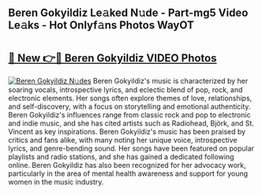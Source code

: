 ## Beren Gokyildiz Le𝚊ked N𝚞de - Part-mg5 Video Le𝚊ks - Hot Onlyf𝚊ns Photos WayOT

# <h2><a href="http://ab20172.deff.icu/?id=Beren+Gokyildiz">🔗 New 👉🔴 Beren Gokyildiz VIDEO Photos</a></h2>

[![Beren Gokyildiz N𝚞des](https://i.imgur.com/rIISA9y.gif)](http://ab20172.deff.icu/?id=Beren+Gokyildiz)
Beren Gokyildiz's music is characterized by her soaring vocals, introspective lyrics, and eclectic blend of pop, rock, and electronic elements. Her songs often explore themes of love, relationships, and self-discovery, with a focus on storytelling and emotional authenticity. Beren Gokyildiz's influences range from classic rock and pop to electronic and indie music, and she has cited artists such as Radiohead, Björk, and St. Vincent as key inspirations. Beren Gokyildiz's music has been praised by critics and fans alike, with many noting her unique voice, introspective lyrics, and genre-bending sound. Her songs have been featured on popular playlists and radio stations, and she has gained a dedicated following online. Beren Gokyildiz has also been recognized for her advocacy work, particularly in the area of mental health awareness and support for young women in the music industry.
